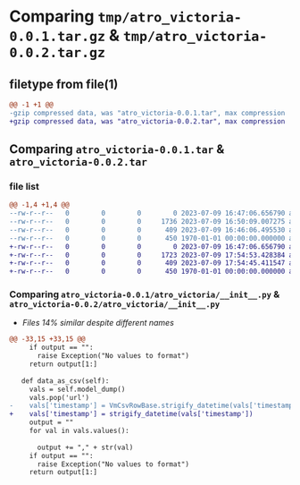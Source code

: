 # Comparing `tmp/atro_victoria-0.0.1.tar.gz` & `tmp/atro_victoria-0.0.2.tar.gz`

## filetype from file(1)

```diff
@@ -1 +1 @@
-gzip compressed data, was "atro_victoria-0.0.1.tar", max compression
+gzip compressed data, was "atro_victoria-0.0.2.tar", max compression
```

## Comparing `atro_victoria-0.0.1.tar` & `atro_victoria-0.0.2.tar`

### file list

```diff
@@ -1,4 +1,4 @@
--rw-r--r--   0        0        0        0 2023-07-09 16:47:06.656790 atro_victoria-0.0.1/README.md
--rw-r--r--   0        0        0     1736 2023-07-09 16:50:09.007275 atro_victoria-0.0.1/atro_victoria/__init__.py
--rw-r--r--   0        0        0      409 2023-07-09 16:46:06.495530 atro_victoria-0.0.1/pyproject.toml
--rw-r--r--   0        0        0      450 1970-01-01 00:00:00.000000 atro_victoria-0.0.1/PKG-INFO
+-rw-r--r--   0        0        0        0 2023-07-09 16:47:06.656790 atro_victoria-0.0.2/README.md
+-rw-r--r--   0        0        0     1723 2023-07-09 17:54:53.428384 atro_victoria-0.0.2/atro_victoria/__init__.py
+-rw-r--r--   0        0        0      409 2023-07-09 17:54:45.411547 atro_victoria-0.0.2/pyproject.toml
+-rw-r--r--   0        0        0      450 1970-01-01 00:00:00.000000 atro_victoria-0.0.2/PKG-INFO
```

### Comparing `atro_victoria-0.0.1/atro_victoria/__init__.py` & `atro_victoria-0.0.2/atro_victoria/__init__.py`

 * *Files 14% similar despite different names*

```diff
@@ -33,15 +33,15 @@
     if output == "":
       raise Exception("No values to format")
     return output[1:]
 
   def data_as_csv(self):
     vals = self.model_dump()
     vals.pop('url')
-    vals['timestamp'] = VmCsvRowBase.strigify_datetime(vals['timestamp'])
+    vals['timestamp'] = strigify_datetime(vals['timestamp'])
     output = ""
     for val in vals.values():
       
       output += "," + str(val)
     if output == "":
       raise Exception("No values to format")
     return output[1:]
```

